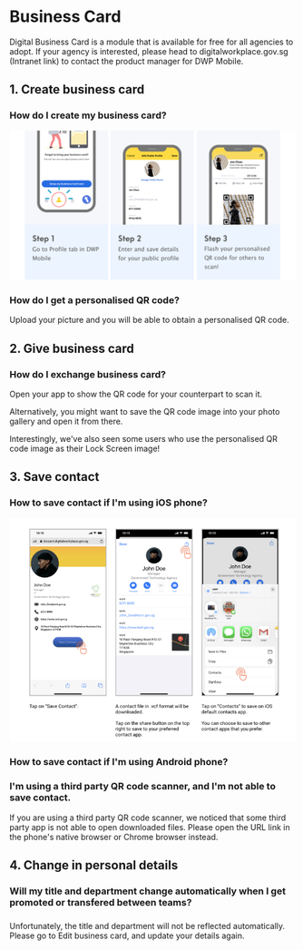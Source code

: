 # Business Card

Digital Business Card is a module that is available for free for all agencies to adopt. If your agency is interested, please head to digitalworkplace.gov.sg (Intranet link) to contact the product manager for DWP Mobile.

## 1. Create business card
### How do I create my business card?

![](/assets/content-section-1.jpg)


### How do I get a personalised QR code?
Upload your picture and you will be able to obtain a personalised QR code. 

## 2. Give business card

### How do I exchange business card?
Open your app to show the QR code for your counterpart to scan it. 

Alternatively, you might want to save the QR code image into your photo gallery and open it from there. 

Interestingly, we've also seen some users who use the personalised QR code image as their Lock Screen image!
## 3. Save contact
### How to save contact if I'm using iOS phone?

![](/assets/savebizcard_ios.jpg)

### How to save contact if I'm using Android phone?

### I'm using a third party QR code scanner, and I'm not able to save contact.
If you are using a third party QR code scanner, we noticed that some third party app is not able to open downloaded files. Please open the URL link in the phone's native browser or Chrome browser instead.

## 4. Change in personal details
### Will my title and department change automatically when I get promoted or transfered between teams?
### 
Unfortunately, the title and department will not be reflected automatically. Please go to Edit business card, and update your details again.
